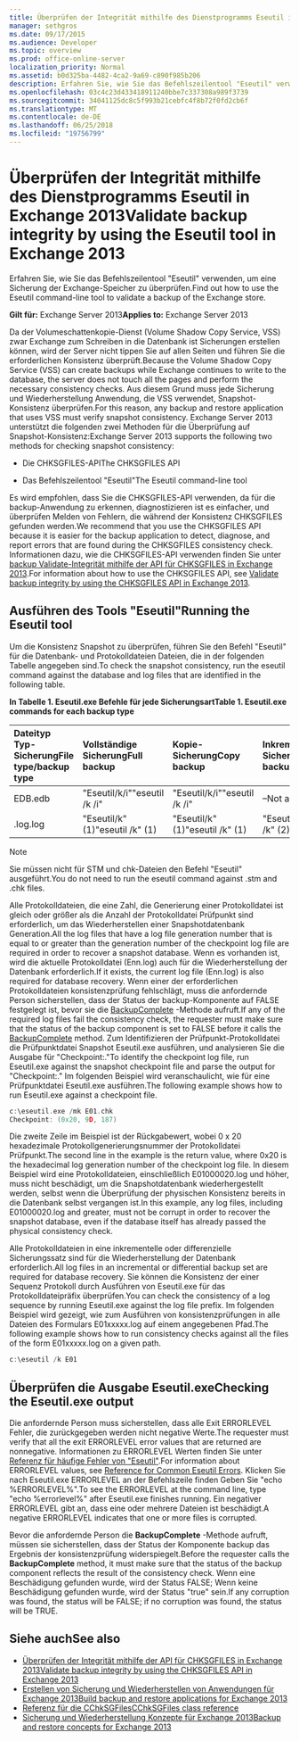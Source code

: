 ```yaml
---
title: Überprüfen der Integrität mithilfe des Dienstprogramms Eseutil in Exchange 2013
manager: sethgros
ms.date: 09/17/2015
ms.audience: Developer
ms.topic: overview
ms.prod: office-online-server
localization_priority: Normal
ms.assetid: b0d325ba-4482-4ca2-9a69-c890f985b206
description: Erfahren Sie, wie Sie das Befehlszeilentool "Eseutil" verwenden, um eine Sicherung der Exchange-Speicher zu überprüfen.
ms.openlocfilehash: 03c4c23d433418911240bbe7c337308a989f3739
ms.sourcegitcommit: 34041125dc8c5f993b21cebfc4f8b72f0fd2cb6f
ms.translationtype: MT
ms.contentlocale: de-DE
ms.lasthandoff: 06/25/2018
ms.locfileid: "19756799"
---
```

#  <a name="validate-backup-integrity-by-using-the-eseutil-tool-in-exchange-2013"></a><span data-ttu-id="ed2dc-103">Überprüfen der Integrität mithilfe des Dienstprogramms Eseutil in Exchange 2013</span><span class="sxs-lookup"><span data-stu-id="ed2dc-103">Validate backup integrity by using the Eseutil tool in Exchange 2013</span></span>

<span data-ttu-id="ed2dc-104">Erfahren Sie, wie Sie das Befehlszeilentool "Eseutil" verwenden, um eine Sicherung der Exchange-Speicher zu überprüfen.</span><span class="sxs-lookup"><span data-stu-id="ed2dc-104">Find out how to use the Eseutil command-line tool to validate a backup of the Exchange store.</span></span> 
  
<span data-ttu-id="ed2dc-105">**Gilt für:** Exchange Server 2013</span><span class="sxs-lookup"><span data-stu-id="ed2dc-105">**Applies to:** Exchange Server 2013</span></span> 
  
<span data-ttu-id="ed2dc-106">Da der Volumeschattenkopie-Dienst (Volume Shadow Copy Service, VSS) zwar Exchange zum Schreiben in die Datenbank ist Sicherungen erstellen können, wird der Server nicht tippen Sie auf allen Seiten und führen Sie die erforderlichen Konsistenz überprüft.</span><span class="sxs-lookup"><span data-stu-id="ed2dc-106">Because the Volume Shadow Copy Service (VSS) can create backups while Exchange continues to write to the database, the server does not touch all the pages and perform the necessary consistency checks.</span></span> <span data-ttu-id="ed2dc-107">Aus diesem Grund muss jede Sicherung und Wiederherstellung Anwendung, die VSS verwendet, Snapshot-Konsistenz überprüfen.</span><span class="sxs-lookup"><span data-stu-id="ed2dc-107">For this reason, any backup and restore application that uses VSS must verify snapshot consistency.</span></span> <span data-ttu-id="ed2dc-108">Exchange Server 2013 unterstützt die folgenden zwei Methoden für die Überprüfung auf Snapshot-Konsistenz:</span><span class="sxs-lookup"><span data-stu-id="ed2dc-108">Exchange Server 2013 supports the following two methods for checking snapshot consistency:</span></span> 
  
- <span data-ttu-id="ed2dc-109">Die CHKSGFILES-API</span><span class="sxs-lookup"><span data-stu-id="ed2dc-109">The CHKSGFILES API</span></span>
    
- <span data-ttu-id="ed2dc-110">Das Befehlszeilentool "Eseutil"</span><span class="sxs-lookup"><span data-stu-id="ed2dc-110">The Eseutil command-line tool</span></span>
    
<span data-ttu-id="ed2dc-111">Es wird empfohlen, dass Sie die CHKSGFILES-API verwenden, da für die backup-Anwendung zu erkennen, diagnostizieren ist es einfacher, und überprüfen Melden von Fehlern, die während der Konsistenz CHKSGFILES gefunden werden.</span><span class="sxs-lookup"><span data-stu-id="ed2dc-111">We recommend that you use the CHKSGFILES API because it is easier for the backup application to detect, diagnose, and report errors that are found during the CHKSGFILES consistency check.</span></span> <span data-ttu-id="ed2dc-112">Informationen dazu, wie die CHKSGFILES-API verwenden finden Sie unter [backup Validate-Integrität mithilfe der API für CHKSGFILES in Exchange 2013](how-to-validate-backup-integrity-by-using-the-chksgfiles-api-in-exchange.md).</span><span class="sxs-lookup"><span data-stu-id="ed2dc-112">For information about how to use the CHKSGFILES API, see [Validate backup integrity by using the CHKSGFILES API in Exchange 2013](how-to-validate-backup-integrity-by-using-the-chksgfiles-api-in-exchange.md).</span></span>
  
## <a name="running-the-eseutil-tool"></a><span data-ttu-id="ed2dc-113">Ausführen des Tools "Eseutil"</span><span class="sxs-lookup"><span data-stu-id="ed2dc-113">Running the Eseutil tool</span></span>

<span data-ttu-id="ed2dc-114">Um die Konsistenz Snapshot zu überprüfen, führen Sie den Befehl "Eseutil" für die Datenbank- und Protokolldateien Dateien, die in der folgenden Tabelle angegeben sind.</span><span class="sxs-lookup"><span data-stu-id="ed2dc-114">To check the snapshot consistency, run the eseutil command against the database and log files that are identified in the following table.</span></span> 
  
<span data-ttu-id="ed2dc-115">**In Tabelle 1. Eseutil.exe Befehle für jede Sicherungsart**</span><span class="sxs-lookup"><span data-stu-id="ed2dc-115">**Table 1. Eseutil.exe commands for each backup type**</span></span>

|<span data-ttu-id="ed2dc-116">**Dateityp Typ-Sicherung**</span><span class="sxs-lookup"><span data-stu-id="ed2dc-116">**File type/backup type**</span></span>|<span data-ttu-id="ed2dc-117">**Vollständige Sicherung**</span><span class="sxs-lookup"><span data-stu-id="ed2dc-117">**Full backup**</span></span>|<span data-ttu-id="ed2dc-118">**Kopie-Sicherung**</span><span class="sxs-lookup"><span data-stu-id="ed2dc-118">**Copy backup**</span></span>|<span data-ttu-id="ed2dc-119">**Inkrementelle Sicherung**</span><span class="sxs-lookup"><span data-stu-id="ed2dc-119">**Incremental backup**</span></span>|<span data-ttu-id="ed2dc-120">**Differenzielle Sicherung**</span><span class="sxs-lookup"><span data-stu-id="ed2dc-120">**Differential backup**</span></span>|
|:-----|:-----|:-----|:-----|:-----|
|<span data-ttu-id="ed2dc-121">EDB</span><span class="sxs-lookup"><span data-stu-id="ed2dc-121">.edb</span></span>  <br/> |<span data-ttu-id="ed2dc-122">"Eseutil/k/i"</span><span class="sxs-lookup"><span data-stu-id="ed2dc-122">"eseutil /k /i"</span></span>  <br/> |<span data-ttu-id="ed2dc-123">"Eseutil/k/i"</span><span class="sxs-lookup"><span data-stu-id="ed2dc-123">"eseutil /k /i"</span></span>  <br/> |<span data-ttu-id="ed2dc-124">–</span><span class="sxs-lookup"><span data-stu-id="ed2dc-124">Not applicable</span></span>  <br/> |<span data-ttu-id="ed2dc-125">–</span><span class="sxs-lookup"><span data-stu-id="ed2dc-125">Not applicable</span></span>  <br/> |
|<span data-ttu-id="ed2dc-126">.log</span><span class="sxs-lookup"><span data-stu-id="ed2dc-126">.log</span></span>  <br/> |<span data-ttu-id="ed2dc-127">"Eseutil/k" (1)</span><span class="sxs-lookup"><span data-stu-id="ed2dc-127">"eseutil /k" (1)</span></span>  <br/> |<span data-ttu-id="ed2dc-128">"Eseutil/k" (1)</span><span class="sxs-lookup"><span data-stu-id="ed2dc-128">"eseutil /k" (1)</span></span>  <br/> |<span data-ttu-id="ed2dc-129">"Eseutil/k" (2)</span><span class="sxs-lookup"><span data-stu-id="ed2dc-129">"eseutil /k" (2)</span></span>  <br/> |<span data-ttu-id="ed2dc-130">"Eseutil/k" (2)</span><span class="sxs-lookup"><span data-stu-id="ed2dc-130">"eseutil /k" (2)</span></span>  <br/> |
   
> [!NOTE]
> <span data-ttu-id="ed2dc-131">Sie müssen nicht für STM und chk-Dateien den Befehl "Eseutil" ausgeführt.</span><span class="sxs-lookup"><span data-stu-id="ed2dc-131">You do not need to run the eseutil command against .stm and .chk files.</span></span> 
  
<span data-ttu-id="ed2dc-132">Alle Protokolldateien, die eine Zahl, die Generierung einer Protokolldatei ist gleich oder größer als die Anzahl der Protokolldatei Prüfpunkt sind erforderlich, um das Wiederherstellen einer Snapshotdatenbank Generation.</span><span class="sxs-lookup"><span data-stu-id="ed2dc-132">All the log files that have a log file generation number that is equal to or greater than the generation number of the checkpoint log file are required in order to recover a snapshot database.</span></span> <span data-ttu-id="ed2dc-133">Wenn es vorhanden ist, wird die aktuelle Protokolldatei (Enn.log) auch für die Wiederherstellung der Datenbank erforderlich.</span><span class="sxs-lookup"><span data-stu-id="ed2dc-133">If it exists, the current log file (Enn.log) is also required for database recovery.</span></span> <span data-ttu-id="ed2dc-134">Wenn einer der erforderlichen Protokolldateien konsistenzprüfung fehlschlägt, muss die anfordernde Person sicherstellen, dass der Status der backup-Komponente auf FALSE festgelegt ist, bevor sie die [BackupComplete](http://msdn.microsoft.com/de-de/library/windows/desktop/aa382651%28v=vs.85%29.aspx) -Methode aufruft.</span><span class="sxs-lookup"><span data-stu-id="ed2dc-134">If any of the required log files fail the consistency check, the requester must make sure that the status of the backup component is set to FALSE before it calls the [BackupComplete](http://msdn.microsoft.com/de-de/library/windows/desktop/aa382651%28v=vs.85%29.aspx) method.</span></span> <span data-ttu-id="ed2dc-135">Zum Identifizieren der Prüfpunkt-Protokolldatei die Prüfpunktdatei Snapshot Eseutil.exe ausführen, und analysieren Sie die Ausgabe für "Checkpoint:."</span><span class="sxs-lookup"><span data-stu-id="ed2dc-135">To identify the checkpoint log file, run Eseutil.exe against the snapshot checkpoint file and parse the output for "Checkpoint:."</span></span> <span data-ttu-id="ed2dc-136">Im folgenden Beispiel wird veranschaulicht, wie für eine Prüfpunktdatei Eseutil.exe ausführen.</span><span class="sxs-lookup"><span data-stu-id="ed2dc-136">The following example shows how to run Eseutil.exe against a checkpoint file.</span></span> 
  
```cpp
c:\eseutil.exe /mk E01.chk
Checkpoint: (0x20, 9D, 187)
```

<span data-ttu-id="ed2dc-137">Die zweite Zeile im Beispiel ist der Rückgabewert, wobei 0 x 20 hexadezimale Protokollgenerierungsnummer der Protokolldatei Prüfpunkt.</span><span class="sxs-lookup"><span data-stu-id="ed2dc-137">The second line in the example is the return value, where 0x20 is the hexadecimal log generation number of the checkpoint log file.</span></span> <span data-ttu-id="ed2dc-138">In diesem Beispiel wird eine Protokolldateien, einschließlich E01000020.log und höher, muss nicht beschädigt, um die Snapshotdatenbank wiederhergestellt werden, selbst wenn die Überprüfung der physischen Konsistenz bereits in die Datenbank selbst vergangen ist.</span><span class="sxs-lookup"><span data-stu-id="ed2dc-138">In this example, any log files, including E01000020.log and greater, must not be corrupt in order to recover the snapshot database, even if the database itself has already passed the physical consistency check.</span></span>
  
<span data-ttu-id="ed2dc-139">Alle Protokolldateien in eine inkrementelle oder differenzielle Sicherungssatz sind für die Wiederherstellung der Datenbank erforderlich.</span><span class="sxs-lookup"><span data-stu-id="ed2dc-139">All log files in an incremental or differential backup set are required for database recovery.</span></span> <span data-ttu-id="ed2dc-140">Sie können die Konsistenz der einer Sequenz Protokoll durch Ausführen von Eseutil.exe für das Protokolldateipräfix überprüfen.</span><span class="sxs-lookup"><span data-stu-id="ed2dc-140">You can check the consistency of a log sequence by running Eseutil.exe against the log file prefix.</span></span> <span data-ttu-id="ed2dc-141">Im folgenden Beispiel wird gezeigt, wie zum Ausführen von konsistenzprüfungen in alle Dateien des Formulars E01xxxxx.log auf einem angegebenen Pfad.</span><span class="sxs-lookup"><span data-stu-id="ed2dc-141">The following example shows how to run consistency checks against all the files of the form E01xxxxx.log on a given path.</span></span>
  
```cpp
c:\eseutil /k E01
```

## <a name="checking-the-eseutilexe-output"></a><span data-ttu-id="ed2dc-142">Überprüfen die Ausgabe Eseutil.exe</span><span class="sxs-lookup"><span data-stu-id="ed2dc-142">Checking the Eseutil.exe output</span></span>

<span data-ttu-id="ed2dc-143">Die anfordernde Person muss sicherstellen, dass alle Exit ERRORLEVEL Fehler, die zurückgegeben werden nicht negative Werte.</span><span class="sxs-lookup"><span data-stu-id="ed2dc-143">The requester must verify that all the exit ERRORLEVEL error values that are returned are nonnegative.</span></span> <span data-ttu-id="ed2dc-144">Informationen zu ERRORLEVEL Werten finden Sie unter [Referenz für häufige Fehler von "Eseutil"](http://technet.microsoft.com/de-de/library/aa996759%28v=exchg.80%29.aspx).</span><span class="sxs-lookup"><span data-stu-id="ed2dc-144">For information about ERRORLEVEL values, see [Reference for Common Eseutil Errors](http://technet.microsoft.com/de-de/library/aa996759%28v=exchg.80%29.aspx).</span></span> <span data-ttu-id="ed2dc-145">Klicken Sie nach Eseutil.exe ERRORLEVEL an der Befehlszeile finden Geben Sie "echo %ERRORLEVEL%".</span><span class="sxs-lookup"><span data-stu-id="ed2dc-145">To see the ERRORLEVEL at the command line, type "echo %errorlevel%" after Eseutil.exe finishes running.</span></span> <span data-ttu-id="ed2dc-146">Ein negativer ERRORLEVEL gibt an, dass eine oder mehrere Dateien ist beschädigt.</span><span class="sxs-lookup"><span data-stu-id="ed2dc-146">A negative ERRORLEVEL indicates that one or more files is corrupted.</span></span>
  
<span data-ttu-id="ed2dc-147">Bevor die anfordernde Person die **BackupComplete** -Methode aufruft, müssen sie sicherstellen, dass der Status der Komponente backup das Ergebnis der konsistenzprüfung widerspiegelt.</span><span class="sxs-lookup"><span data-stu-id="ed2dc-147">Before the requester calls the **BackupComplete** method, it must make sure that the status of the backup component reflects the result of the consistency check.</span></span> <span data-ttu-id="ed2dc-148">Wenn eine Beschädigung gefunden wurde, wird der Status FALSE; Wenn keine Beschädigung gefunden wurde, wird der Status "true" sein.</span><span class="sxs-lookup"><span data-stu-id="ed2dc-148">If any corruption was found, the status will be FALSE; if no corruption was found, the status will be TRUE.</span></span> 
  
## <a name="see-also"></a><span data-ttu-id="ed2dc-149">Siehe auch</span><span class="sxs-lookup"><span data-stu-id="ed2dc-149">See also</span></span>

- [<span data-ttu-id="ed2dc-150">Überprüfen der Integrität mithilfe der API für CHKSGFILES in Exchange 2013</span><span class="sxs-lookup"><span data-stu-id="ed2dc-150">Validate backup integrity by using the CHKSGFILES API in Exchange 2013</span></span>](how-to-validate-backup-integrity-by-using-the-chksgfiles-api-in-exchange.md)
- [<span data-ttu-id="ed2dc-151">Erstellen von Sicherung und Wiederherstellen von Anwendungen für Exchange 2013</span><span class="sxs-lookup"><span data-stu-id="ed2dc-151">Build backup and restore applications for Exchange 2013</span></span>](build-backup-and-restore-applications-for-exchange-2013.md)
- [<span data-ttu-id="ed2dc-152">Referenz für die CChkSGFiles</span><span class="sxs-lookup"><span data-stu-id="ed2dc-152">CChkSGFiles class reference</span></span>](cchksgfiles-class-reference.md)
- [<span data-ttu-id="ed2dc-153">Sicherung und Wiederherstellung Konzepte für Exchange 2013</span><span class="sxs-lookup"><span data-stu-id="ed2dc-153">Backup and restore concepts for Exchange 2013</span></span>](backup-and-restore-concepts-for-exchange-2013.md)
    


